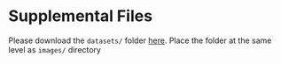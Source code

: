 # Supplemental Files
Please download the `datasets/` folder [here](https://drive.google.com/drive/folders/1SKhMxfveVvDBcr_1RxIsvQYpuJKA481A?usp=sharing). Place the folder at the same level as `images/` directory
